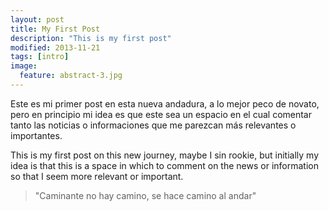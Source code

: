 ```yaml
---
layout: post
title: My First Post
description: "This is my first post"
modified: 2013-11-21
tags: [intro]
image:
  feature: abstract-3.jpg
---
```


Este es mi primer post en esta nueva andadura, a lo mejor peco de novato, pero en principio mi idea es que este sea un espacio en el cual comentar tanto las noticias o informaciones que me parezcan más relevantes o importantes.

This is my first post on this new journey, maybe I sin rookie, but initially my idea is that this is a space in which to comment on the news or information so that I seem more relevant or important.

<blockquote>
	 "Caminante no hay camino, se hace camino al andar"
</blockquote>